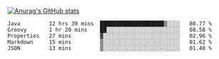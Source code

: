 [![Anurag's GitHub stats](https://github-readme-stats.vercel.app/api?username=sebasphere&count_private=true&theme=tokyonight)](https://github.com/anuraghazra/github-readme-stats)

<!--START_SECTION:waka-->
```text
Java         12 hrs 39 mins  ████████████████████▒░░░░   80.77 % 
Groovy       1 hr 20 mins    ██░░░░░░░░░░░░░░░░░░░░░░░   08.58 % 
Properties   27 mins         ▓░░░░░░░░░░░░░░░░░░░░░░░░   02.96 % 
Markdown     15 mins         ▒░░░░░░░░░░░░░░░░░░░░░░░░   01.62 % 
JSON         13 mins         ▒░░░░░░░░░░░░░░░░░░░░░░░░   01.40 % 
```
<!--END_SECTION:waka-->
